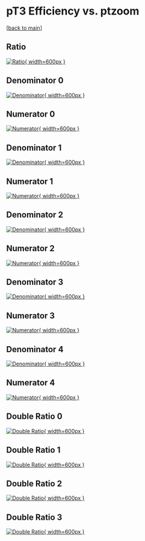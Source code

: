 # pT3 Efficiency vs. ptzoom

[[back to main](./)]



## Ratio

[![Ratio](../mtv/var/pT3_xtr_11_-1_eff_ptzoom.png){ width=600px }](../mtv/var/pT3_xtr_11_-1_eff_ptzoom.pdf)

## Denominator 0

[![Denominator](../mtv/den/pT3_xtr_11_-1_eff_ptzoom_den0.png){ width=600px }](../mtv/den/pT3_xtr_11_-1_eff_ptzoom_den0.pdf)

## Numerator 0

[![Numerator](../mtv/num/pT3_xtr_11_-1_eff_ptzoom_num0.png){ width=600px }](../mtv/num/pT3_xtr_11_-1_eff_ptzoom_num0.pdf)

## Denominator 1

[![Denominator](../mtv/den/pT3_xtr_11_-1_eff_ptzoom_den1.png){ width=600px }](../mtv/den/pT3_xtr_11_-1_eff_ptzoom_den1.pdf)

## Numerator 1

[![Numerator](../mtv/num/pT3_xtr_11_-1_eff_ptzoom_num1.png){ width=600px }](../mtv/num/pT3_xtr_11_-1_eff_ptzoom_num1.pdf)

## Denominator 2

[![Denominator](../mtv/den/pT3_xtr_11_-1_eff_ptzoom_den2.png){ width=600px }](../mtv/den/pT3_xtr_11_-1_eff_ptzoom_den2.pdf)

## Numerator 2

[![Numerator](../mtv/num/pT3_xtr_11_-1_eff_ptzoom_num2.png){ width=600px }](../mtv/num/pT3_xtr_11_-1_eff_ptzoom_num2.pdf)

## Denominator 3

[![Denominator](../mtv/den/pT3_xtr_11_-1_eff_ptzoom_den3.png){ width=600px }](../mtv/den/pT3_xtr_11_-1_eff_ptzoom_den3.pdf)

## Numerator 3

[![Numerator](../mtv/num/pT3_xtr_11_-1_eff_ptzoom_num3.png){ width=600px }](../mtv/num/pT3_xtr_11_-1_eff_ptzoom_num3.pdf)

## Denominator 4

[![Denominator](../mtv/den/pT3_xtr_11_-1_eff_ptzoom_den4.png){ width=600px }](../mtv/den/pT3_xtr_11_-1_eff_ptzoom_den4.pdf)

## Numerator 4

[![Numerator](../mtv/num/pT3_xtr_11_-1_eff_ptzoom_num4.png){ width=600px }](../mtv/num/pT3_xtr_11_-1_eff_ptzoom_num4.pdf)

## Double Ratio 0

[![Double Ratio](../mtv/ratio/pT3_xtr_11_-1_eff_ptzoom_ratio0.png){ width=600px }](../mtv/ratio/pT3_xtr_11_-1_eff_ptzoom_ratio0.pdf)

## Double Ratio 1

[![Double Ratio](../mtv/ratio/pT3_xtr_11_-1_eff_ptzoom_ratio1.png){ width=600px }](../mtv/ratio/pT3_xtr_11_-1_eff_ptzoom_ratio1.pdf)

## Double Ratio 2

[![Double Ratio](../mtv/ratio/pT3_xtr_11_-1_eff_ptzoom_ratio2.png){ width=600px }](../mtv/ratio/pT3_xtr_11_-1_eff_ptzoom_ratio2.pdf)

## Double Ratio 3

[![Double Ratio](../mtv/ratio/pT3_xtr_11_-1_eff_ptzoom_ratio3.png){ width=600px }](../mtv/ratio/pT3_xtr_11_-1_eff_ptzoom_ratio3.pdf)

